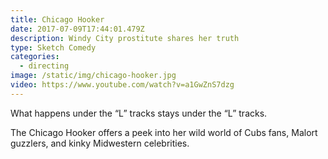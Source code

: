 ```yaml
---
title: Chicago Hooker
date: 2017-07-09T17:44:01.479Z
description: Windy City prostitute shares her truth
type: Sketch Comedy
categories:
  - directing
image: /static/img/chicago-hooker.jpg
video: https://www.youtube.com/watch?v=a1GwZnS7dzg
---
```

What happens under the “L” tracks stays under the “L” tracks.

The Chicago Hooker offers a peek into her wild world of Cubs fans, Malort guzzlers, and kinky Midwestern celebrities.